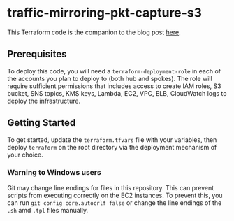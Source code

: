 # traffic-mirroring-pkt-capture-s3

This Terraform code is the companion to the blog post [here](https://www.comingsoon.lab).

## Prerequisites

To deploy this code, you will need a `terraform-deployment-role` in each of the accounts you plan to deploy to (both hub and spokes). The role will require sufficient permissions that includes access to create IAM roles, S3 bucket, SNS topics, KMS keys, Lambda, EC2, VPC, ELB, CloudWatch logs to deploy the infrastructure.

## Getting Started

To get started, update the `terraform.tfvars` file with your variables, then deploy `terraform` on the root directory via the deployment mechanism of your choice.

### Warning to Windows users

Git may change line endings for files in this repository. This can prevent scripts from executing correctly on the EC2 instances. To prevent this, you can run `git config core.autocrlf false` or change the line endings of the `.sh` amd `.tpl` files manually.
